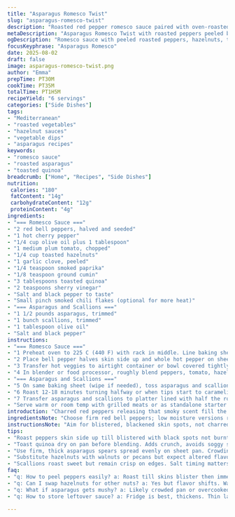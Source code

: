 ```yaml
---
title: "Asparagus Romesco Twist"
slug: "asparagus-romesco-twist"
description: "Roasted red pepper romesco sauce paired with oven-roasted asparagus and scallions. Almonds replaced with hazelnuts for earthier crunch. Bread crumbs swapped for toasted quinoa for nuttiness and crunch. Touch of smoked chili flakes adds heat depth. Oven roasted peppers loose their skin easy when enclosed in warm airtight container immediately. Sauce blended until partly chunky keeps rustic texture alive. Asparagus roasted to tender but still firm, tossed mid roast for even caramelization. Simple salad dressing finish on scallions keeps brightness. Sauce doubles as dip or glaze."
metaDescription: "Asparagus Romesco Twist with roasted peppers peeled by steam, hazelnuts, toasted quinoa. Rustic sauce chunky with smoky heat. Roasted asparagus crisp, caramelized."
ogDescription: "Romesco sauce with peeled roasted peppers, hazelnuts, toasted quinoa. Asparagus roasted tender-crisp, scallions sweetened. Rustic, smoky, textured flavors."
focusKeyphrase: "Asparagus Romesco"
date: 2025-08-02
draft: false
image: asparagus-romesco-twist.png
author: "Emma"
prepTime: PT30M
cookTime: PT35M
totalTime: PT1H5M
recipeYield: "6 servings"
categories: ["Side Dishes"]
tags:
- "Mediterranean"
- "roasted vegetables"
- "hazelnut sauces"
- "vegetable dips"
- "asparagus recipes"
keywords:
- "romesco sauce"
- "roasted asparagus"
- "toasted quinoa"
breadcrumb: ["Home", "Recipes", "Side Dishes"]
nutrition: 
 calories: "180"
 fatContent: "14g"
 carbohydrateContent: "12g"
 proteinContent: "4g"
ingredients:
- "=== Romesco Sauce ==="
- "2 red bell peppers, halved and seeded"
- "1 hot cherry pepper"
- "1/4 cup olive oil plus 1 tablespoon"
- "1 medium plum tomato, chopped"
- "1/4 cup toasted hazelnuts"
- "1 garlic clove, peeled"
- "1/4 teaspoon smoked paprika"
- "1/8 teaspoon ground cumin"
- "3 tablespoons toasted quinoa"
- "2 teaspoons sherry vinegar"
- "Salt and black pepper to taste"
- "Small pinch smoked chili flakes (optional for more heat)"
- "=== Asparagus and Scallions ==="
- "1 1/2 pounds asparagus, trimmed"
- "1 bunch scallions, trimmed"
- "1 tablespoon olive oil"
- "Salt and black pepper"
instructions:
- "=== Romesco Sauce ==="
- "1 Preheat oven to 225 C (440 F) with rack in middle. Line baking sheet with parchment paper."
- "2 Place bell pepper halves skin side up and whole hot pepper on sheet. Drizzle with 1 tablespoon olive oil, toss to coat. Roast about 30 minutes, peeling skin will bubble and start to char. Watch closely last 5 minutes, skin should blister black spots but not burn."
- "3 Transfer hot veggies to airtight container or bowl covered tightly with foil. Let sit 10-15 minutes. Steam loosens skins, easy peeling separates flesh from seeds and pepper membranes. Peel skins off carefully with fingers or paring knife."
- "4 In blender or food processor, roughly blend peppers, tomato, hazelnuts, garlic, smoked paprika, cumin, toasted quinoa, sherry vinegar, and remaining olive oil. Season with salt, pepper, optional chili flakes. Blend to semi-smooth but keep some texture. Sauce should look rustic, not puree."
- "=== Asparagus and Scallions ==="
- "5 On same baking sheet (wipe if needed), toss asparagus and scallions with olive oil, salt, and pepper. Spread evenly in one layer."
- "6 Roast 12-18 minutes turning halfway or when tips start to caramelize. Should be tender yet have snap when sliced. If thin spears watch closer."
- "7 Transfer asparagus and scallions to platter lined with half the romesco sauce. Arrange veggies on top, drizzle with remaining sauce on the side or spoon over."
- "Serve warm or room temp with grilled meats or as standalone starter."
introduction: "Charred red peppers releasing that smoky scent fill the kitchen, signals sauce soul forming. Swapped raw almonds with toasted hazelnuts last fall, added earthiness and woodsy crunch. Toasted quinoa swapped for stale bread crumbs, brings nutty crispness instead of pasty texture. Smoked chili flakes bring subtle heat, punch without overwhelm. Asparagus tricky, turn limp mush if unattended. Toss midway roasting, coax even caramelization, avoid grill scorch. Scallions roast sweet, still crisp edges; oil and salt unlock flavor. Sauce rustic, velvety, textured retains essence. Use leftovers as spread or dip. Steam peel peppers right after oven—key step for easy skin removal. Timing depends on oven quirks and pepper sweetness; sensory cues rule kitchen here."
ingredientsNote: "Choose firm red bell peppers; low moisture versions roast better, less watery sauce later. Hot pepper can be swapped for fresno or serrano if you crave different heat levels; adjust cautiously. Swap hazelnuts with walnuts or pecans, but hazelnuts offer a unique woodsy flavor worth trying. Toast quinoa dry until fragrant; critical step to achieve crunch without sog. Roma or plum tomatoes preferred — dense, sweet, less water content. Smoked paprika must be mild and flavorful to avoid bitterness. Cumin is subtle background earth; a pinch is enough. Sherry vinegar brings tang with a touch of sweetness; white vinegar too sharp, lemon juice too bright. Asparagus thickness dictates roast time — thin spears cook quicker. Scallions add freshness and sweetness; can swap for leeks or chives but texture changes. Olive oil preferably cold-pressed for flavor and smoke point balance."
instructionsNote: "Aim for blistered, blackened skin spots, not charred masses. Once roasted, enclose peppers in airtight container or foil to loosen skin — crucial step, makes peeling effortless. Peel carefully to avoid pith bitterness. Pulse blender ingredients gently to maintain rustic texture — over processing kills character. Toast quinoa before blending; crisp contrast essential. For asparagus, evenly spread out on sheet pan; overcrowding causes steaming, not roasting. Turn halfway through roasting to ensure even browning and softness. Salt timing affects texture; pre-salting draws moisture, which softens stalks prematurely. Serve sauce room temperature or chilled; warms flavor but preserves freshness. Sauce thickens in fridge — thin with olive oil or water when reusing. No microwave reheats; ruins aromatic oils. Learned patience from overcooked batches — lets ingredients sing naturally. Timing flexible, trust appearance and texture."
tips:
- "Roast peppers skin side up till blistered with black spots not burnt. Last 5 minutes watch close. Immediately enclosure traps steam to loosen skin. Peel carefully, pith bitterness if forced."
- "Toast quinoa dry on pan before blending. Adds crunch, avoids soggy sauce. Bread crumbs clump if damp; quinoa crisp bright contrast boosts texture."
- "Use firm, thick asparagus spears spread evenly on sheet pan. Crowding traps steam, makes limp veggies. Toss halfway to brown all sides evenly, avoid burnt tips."
- "Substitute hazelnuts with walnuts or pecans but expect altered flavor. Hazelnuts bring woodsy earthiness unique to sauce character. Smoked paprika mild preferred, avoids bitterness."
- "Scallions roast sweet but remain crisp on edges. Salt timing matters; pre-salting draws moisture, softens stalk. Finish with salt after roasting suits texture better."
faq:
- "q: How to peel peppers easily? a: Roast till skins blister then immediately cover airtight. Hot steam inside loosens skins fast. Peel gently with fingers or knife. Force peeling leads to bitter pith in sauce."
- "q: Can I swap hazelnuts for other nuts? a: Yes but flavor shifts. Walnuts or pecans work but lose woodsy notes. Toast nuts golden then cool before blending. Raw nuts flatten taste and texture."
- "q: What if asparagus gets mushy? a: Likely crowded pan or overcooked. Spread spears single layer. Roast 12-18 minutes max. Thin spears need less time. Toss halfway to brown evenly."
- "q: How to store leftover sauce? a: Fridge is best, thickens. Thin later with splash olive oil or water. Avoid microwaving; kills aroma and texture. Serve cold or room temp. Use within few days."

---
```

